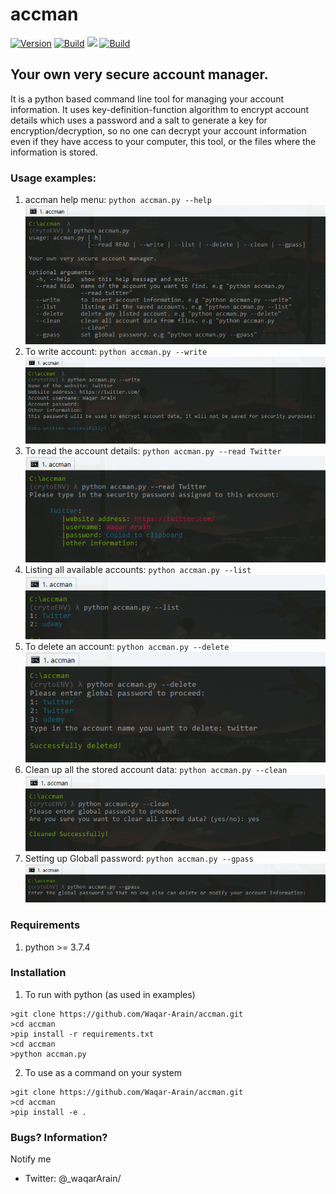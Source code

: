 # accman

<a href="https://github.com/Waqar-Arain/accman"><img src="https://img.shields.io/badge/accman-0.0.1-brightgreen.svg" alt="Version" data-canonical-src="https://img.shields.io/badge/accman-0.0.1-brightgreen.svg?maxAge=259200" style="max-width:100%;"></a>
<a href="https://github.com/Waqar-Arain/accman"><img src="https://img.shields.io/badge/Supported%20OS-Windows-brightgreengreen.svg" alt="Build" data-canonical-src="https://img.shields.io/badge/Supported%20Windows-brightgreengreen.svg" style="max-width:100%;"></a>
<a href="https://github.com/Waqar-Arain/accman"><img src="https://img.shields.io/badge/Linux-FCC624?style=for-the-badge&logo=linux&logoColor=black"></a>
<a href="https://github.com/Waqar-Arain/accman"><img src="https://img.shields.io/packagist/l/doctrine/orm.svg" alt="Build" data-canonical-src="https://img.shields.io/packagist/l/doctrine/orm.svg" style="max-width:100%;"></a>

## Your own very secure account manager.
It is a python based command line tool for managing your account information. It uses key-definition-function algorithm to encrypt account details which uses a password and a salt to generate a key for encryption/decryption, so no one can decrypt your account information even if they have access to your computer, this tool, or the files where the information is stored.

### Usage examples:
1. accman help menu: `python accman.py --help`
[![help](/images/img1.png)]()
2. To write account: `python accman.py --write`
[![write](/images/img2.png)]()
3. To read the account details: `python accman.py --read Twitter`
[![read](/images/img3.png)]()
4. Listing all available accounts: `python accman.py --list`
[![list](/images/img4.png)]()
5. To delete an account: `python accman.py --delete`
[![delete](/images/img5.png)]()
6. Clean up all the stored account data: `python accman.py --clean`
[![clean](/images/img6.png)]()
5. Setting up Globall password: `python accman.py --gpass`
[![gpass](/images/img7.png)]()

### Requirements
1. python >= 3.7.4

### Installation
1. To run with python (as used in examples)
```terminal
>git clone https://github.com/Waqar-Arain/accman.git
>cd accman
>pip install -r requirements.txt
>cd accman
>python accman.py
```

2. To use as a command on your system
```terminal
>git clone https://github.com/Waqar-Arain/accman.git
>cd accman
>pip install -e .
```

### Bugs? Information?
Notify me 
- Twitter: @_waqarArain/
